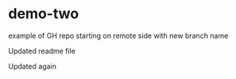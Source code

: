 # demo-two
example of GH repo starting on remote side with new branch name

Updated readme file

Updated again 
